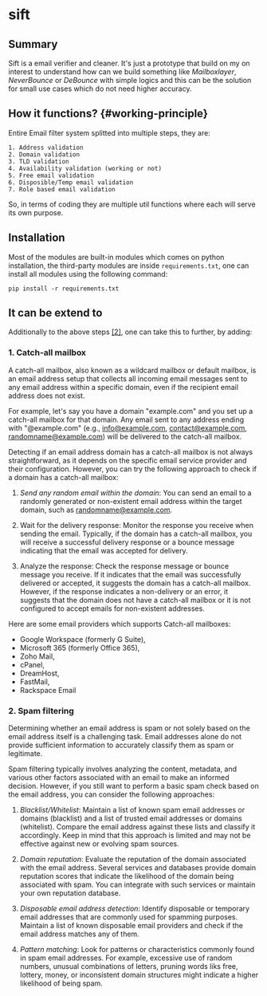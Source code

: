 # sift

## Summary
Sift is a email verifier and cleaner. It's just a prototype that build on my on interest to understand how can we build something like *Mailboxlayer*, *NeverBounce* or *DeBounce* with simple logics and this can be the solution for small use cases which do not need higher accuracy.

## How it functions? {#working-principle}
Entire Email filter system splitted into multiple steps, they are:
```
1. Address validation
2. Domain validation
3. TLD validation
4. Availability validation (working or not)
5. Free email validation
6. Disposible/Temp email validation
7. Role based email validation
```

So, in terms of coding they are multiple util functions where each will serve its own purpose.

## Installation
Most of the modules are built-in modules which comes on python installation, the third-party modules are inside `requirements.txt`, one can install all modules using the following command:

```
pip install -r requirements.txt
```

## It can be extend to
Additionally to the above steps [[2]](#working-principle), one can take this to further, by adding:

### 1. Catch-all mailbox
A catch-all mailbox, also known as a wildcard mailbox or default mailbox, is an email address setup that collects all incoming email messages sent to any email address within a specific domain, even if the recipient email address does not exist.

For example, let's say you have a domain "example.com" and you set up a catch-all mailbox for that domain. Any email sent to any address ending with "@example.com" (e.g., info@example.com, contact@example.com, randomname@example.com) will be delivered to the catch-all mailbox.

Detecting if an email address domain has a catch-all mailbox is not always straightforward, as it depends on the specific email service provider and their configuration. However, you can try the following approach to check if a domain has a catch-all mailbox:

1. *Send any random email within the domain*: You can send an email to a randomly generated or non-existent email address within the target domain, such as randomname@example.com.

2. Wait for the delivery response: Monitor the response you receive when sending the email. Typically, if the domain has a catch-all mailbox, you will receive a successful delivery response or a bounce message indicating that the email was accepted for delivery.

3. Analyze the response: Check the response message or bounce message you receive. If it indicates that the email was successfully delivered or accepted, it suggests the domain has a catch-all mailbox. However, if the response indicates a non-delivery or an error, it suggests that the domain does not have a catch-all mailbox or it is not configured to accept emails for non-existent addresses.

Here are some email providers which supports Catch-all mailboxes:
- Google Workspace (formerly G Suite), 
- Microsoft 365 (formerly Office 365),
- Zoho Mail, 
- cPanel, 
- DreamHost, 
- FastMail, 
- Rackspace Email
### 2. Spam filtering
    
Determining whether an email address is spam or not solely based on the email address itself is a challenging task. Email addresses alone do not provide sufficient information to accurately classify them as spam or legitimate.

Spam filtering typically involves analyzing the content, metadata, and various other factors associated with an email to make an informed decision. However, if you still want to perform a basic spam check based on the email address, you can consider the following approaches:

1. *Blacklist/Whitelist*: Maintain a list of known spam email addresses or domains (blacklist) and a list of trusted email addresses or domains (whitelist). Compare the email address against these lists and classify it accordingly. Keep in mind that this approach is limited and may not be effective against new or evolving spam sources.

2. *Domain reputation*: Evaluate the reputation of the domain associated with the email address. Several services and databases provide domain reputation scores that indicate the likelihood of the domain being associated with spam. You can integrate with such services or maintain your own reputation database.

3. *Disposable email address detection*: Identify disposable or temporary email addresses that are commonly used for spamming purposes. Maintain a list of known disposable email providers and check if the email address matches any of them.

4. *Pattern matching*: Look for patterns or characteristics commonly found in spam email addresses. For example, excessive use of random numbers, unusual combinations of letters, pruning words liks free, lottery, money, or inconsistent domain structures might indicate a higher likelihood of being spam.